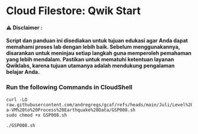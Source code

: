 #  Cloud Filestore: Qwik Start


#### ⚠️ Disclaimer :
**Script dan panduan ini disediakan untuk tujuan edukasi agar Anda dapat memahami proses lab dengan lebih baik. Sebelum menggunakannya, disarankan untuk meninjau setiap langkah guna memperoleh pemahaman yang lebih mendalam. Pastikan untuk mematuhi ketentuan layanan Qwiklabs, karena tujuan utamanya adalah mendukung pengalaman belajar Anda.**

### Run the following Commands in CloudShell

```
curl -LO raw.githubusercontent.com/andregregs/gcaf/refs/heads/main/Juli/Level%201/Rent-a-VM%20to%20Process%20Earthquake%20Data/GSP008.sh
sudo chmod +x GSP008.sh

./GSP008.sh
```